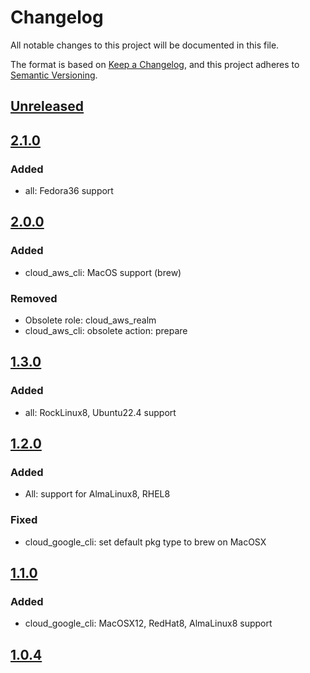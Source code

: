 # Changelog

All notable changes to this project will be documented in this file.

The format is based on [Keep a Changelog](https://keepachangelog.com/en/1.0.0/),
and this project adheres to [Semantic Versioning](https://semver.org/spec/v2.0.0.html).

## [Unreleased]

## [2.1.0]

### Added

- all: Fedora36 support

## [2.0.0]

### Added

- cloud_aws_cli: MacOS support (brew)

### Removed

- Obsolete role: cloud_aws_realm
- cloud_aws_cli: obsolete action: prepare

## [1.3.0]

### Added

- all: RockLinux8, Ubuntu22.4 support

## [1.2.0]

### Added

- All: support for AlmaLinux8, RHEL8

### Fixed

- cloud_google_cli: set default pkg type to brew on MacOSX

## [1.1.0]

### Added

- cloud_google_cli: MacOSX12, RedHat8, AlmaLinux8 support

## [1.0.4]

[Unreleased]: https://github.com/serdigital64/aplatform64/compare/2.1.0...HEAD
[2.1.0]: https://github.com/serdigital64/aplatform64/compare/2.0.0...2.1.0
[2.0.0]: https://github.com/serdigital64/aplatform64/compare/1.3.0...2.0.0
[1.3.0]: https://github.com/serdigital64/aplatform64/compare/1.2.0...1.3.0
[1.2.0]: https://github.com/serdigital64/aplatform64/compare/1.1.0...1.2.0
[1.1.0]: https://github.com/serdigital64/aplatform64/compare/1.0.4...1.1.0
[1.0.4]: https://github.com/serdigital64/aplatform64/releases/tag/1.0.4
